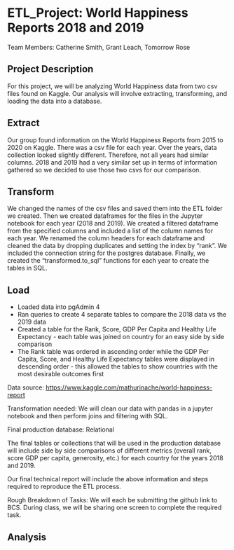 # ETL_Project: World Happiness Reports 2018 and 2019
Team Members: Catherine Smith, Grant Leach, Tomorrow Rose

## Project Description
For this project, we will be analyzing World Happiness data from two csv files found on Kaggle. Our analysis will involve extracting, transforming, and loading the data into a database.

## Extract
Our group found information on the World Happiness Reports from 2015 to 2020 on Kaggle. There was a csv file for each year. Over the years, data collection looked slightly different. Therefore, not all years had similar columns. 2018 and 2019 had a very similar set up in terms of information gathered so we decided to use those two csvs for our comparison.

## Transform
We changed the names of the csv files and saved them into the ETL folder we created. Then we created dataframes for the files in the Jupyter notebook for each year (2018 and 2019). We created a filtered dataframe from the specified columns and included a list of the column names for each year. We renamed the column headers for each dataframe and cleaned the data by dropping duplicates and setting the index by “rank”. We included the connection string for the postgres database. Finally, we created the “transformed.to_sql” functions for each year to create the tables in SQL.

## Load
*  Loaded data into pgAdmin 4
*  Ran queries to create 4 separate tables to compare the 2018 data vs the 2019 data
*  Created a table for the Rank, Score, GDP Per Capita and Healthy Life Expectancy - each table was joined on country for an easy side by side comparison
*  The Rank table was ordered in ascending order while the GDP Per Capita, Score, and Healthy Life Expectancy tables were displayed in descending order - this allowed the tables to show countries with the most desirable outcomes first


Data source: https://www.kaggle.com/mathurinache/world-happiness-report

Transformation needed: We will clean our data with pandas in a jupyter notebook and then perform joins and filtering with SQL.

Final production database: Relational

The final tables or collections that will be used in the production database will include side by side comparisons of different metrics (overall rank, score GDP per capita, generosity, etc.) for each country for the years 2018 and 2019.

Our final technical report will include the above information and steps required to reproduce the ETL process.



Rough Breakdown of Tasks:
    We will each be submitting the github link to BCS.
    During class, we will be sharing one screen to complete the required task.

## Analysis